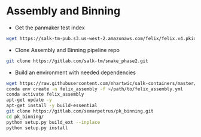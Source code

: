 # Assembly and Binning

* Get the panmaker test index

```bash
wget https://salk-tm-pub.s3.us-west-2.amazonaws.com/felix/felix.v4.pkidx.tar
```

* Clone Assembly and Binning pipeline repo

```bash
git clone https://gitlab.com/salk-tm/snake_phase2.git
```

* Build an environment with needed dependencies

```bash
wget https://raw.githubusercontent.com/nhartwic/salk-containers/master/felix_assembly.yml
conda env create -n felix_assembly -f ~/path/to/felix_assembly.yml
conda activate felix_assembly
apt-get update -y
apt-get install -y build-essential
git clone https://gitlab.com/semarpetrus/pk_binning.git
cd pk_binning/
python setup.py build_ext --inplace
python setup.py install
```
